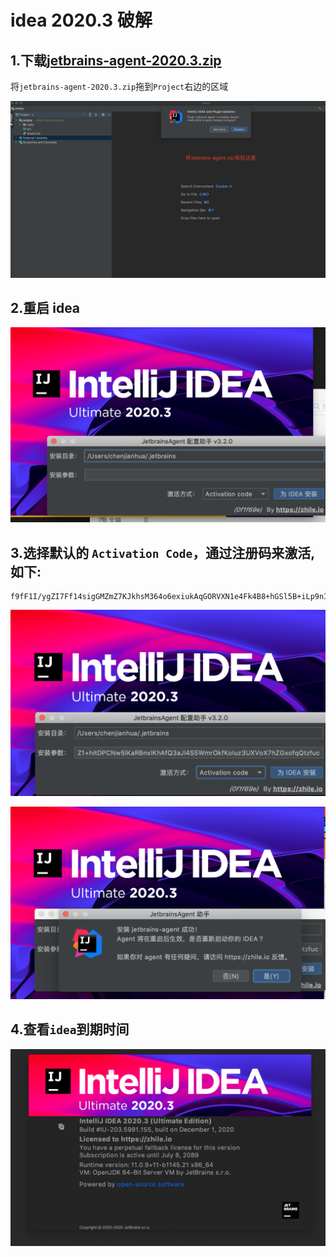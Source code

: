 # idea 2020.3 破解

## 1.下载[jetbrains-agent-2020.3.zip](./jetbrains-agent-2020.3.zip)

将`jetbrains-agent-2020.3.zip`拖到`Project`右边的区域

![idea](./img/idea_2020_3_05.png)

## 2.重启 idea

![idea](./img/idea_2020_3_01.png)

## 3.选择默认的 `Activation Code`，通过注册码来激活,如下:

```
f9fF1I/ygZI7Ff14sigGMZmZ7KJkhsM364o6exiukAqGORVXN1e4Fk4B8+hGSl5B+iLp9nIA2pSNhNGlxnDgSV3xC85CGVvWY9SWa+ECeWhJZ1+hitDPCNw5lKaRBnxIKhAfQ3aJl4S5WmrOkfKoIuz3UXVoX7hZGxofqQtzfuc
```

![idea](./img/idea_2020_3_02.png)

![idea](./img/idea_2020_3_03.png)

## 4.查看`idea`到期时间

![idea](./img/idea_2020_3_04.png)
